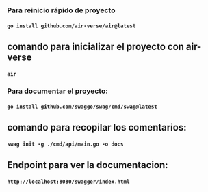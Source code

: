 ### Para reinicio rápido de proyecto
#### `go install github.com/air-verse/air@latest`


## comando para inicializar el proyecto con air-verse 
#### `air` 


### Para documentar el proyecto:
#### `go install github.com/swaggo/swag/cmd/swag@latest`

## comando para recopilar los comentarios:
#### `swag init -g ./cmd/api/main.go -o docs`

## Endpoint para ver la documentacion:
#### `http://localhost:8080/swagger/index.html`

